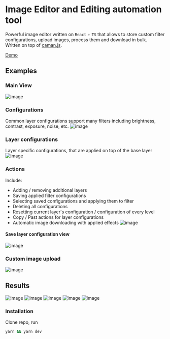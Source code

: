# Image Editor and Editing automation tool

Powerful image editor written on `React` + `TS` that allows to store custom filter configurations, upload images, process them and download in bulk.\
Written on top of [caman.js](http://camanjs.com/).

[Demo](https://image-manipulation-eight.vercel.app/)

## Examples
### Main View
![image](https://user-images.githubusercontent.com/53301511/152890252-45232b92-ce63-4c61-bfb4-662d682dfc7b.png)
### Configurations
Common layer configurations support many filters including brightness, contrast, exposure, noise, etc.
![image](https://user-images.githubusercontent.com/53301511/152890394-c6ee3b42-5152-4193-9e97-b3960c3ad8cd.png)
### Layer configurations
Layer specific configurations, that are applied on top of the base layer
![image](https://user-images.githubusercontent.com/53301511/152890495-3dee2113-1bf5-43b1-a73e-882714cd9c39.png)
### Actions
Include:
* Adding / removing additional layers
* Saving applied filter configurations
* Selecting saved configurations and applying them to filter
* Deleting all configurations
* Resetting current layer's configuration / configuration of every level
* Copy / Past actions for layer configurations
* Automatic image downloading with applied effects 
![image](https://user-images.githubusercontent.com/53301511/152890542-ec19caa3-17be-4d0c-b0b6-0279089fa7e1.png)
#### Save layer configuration view
![image](https://user-images.githubusercontent.com/53301511/152891038-996160f2-3e28-4c49-8dba-5e16e60a82e8.png)
### Custom image upload
![image](https://user-images.githubusercontent.com/53301511/152892284-a967d2fd-9ceb-4112-819e-b5af1b4e0a0d.png)


## Results
![image](https://user-images.githubusercontent.com/53301511/152891243-d4ea0340-82ea-4951-bca2-401961c52245.png)
![image](https://user-images.githubusercontent.com/53301511/152891467-3dd91708-abc2-45b2-8369-d4ab1d4aa567.png)
![image](https://user-images.githubusercontent.com/53301511/152891601-e5285a78-d98e-4fa5-9a43-da6cf39f98de.png)
![image](https://user-images.githubusercontent.com/53301511/152891915-120f1c58-775f-4032-90c6-d4673564ed3b.png)
![image](https://user-images.githubusercontent.com/53301511/152891977-387ba85f-6bdc-4f9a-9c29-cc68fd68244d.png)

### Installation
Clone repo, run
```bash
yarn && yarn dev
```
